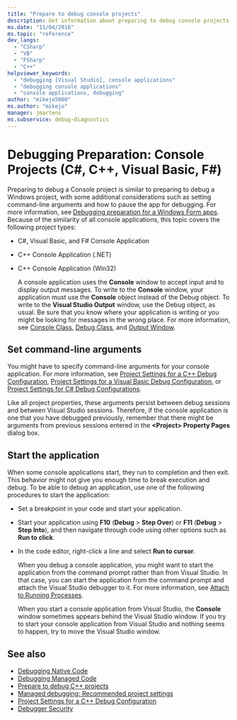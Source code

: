 ```yaml
---
title: "Prepare to debug console projects"
description: Get information about preparing to debug console projects (C#, C++, Visual Basic, F#) in Visual Studio.
ms.date: "11/04/2016"
ms.topic: "reference"
dev_langs:
  - "CSharp"
  - "VB"
  - "FSharp"
  - "C++"
helpviewer_keywords:
  - "debugging [Visual Studio], console applications"
  - "debugging console applications"
  - "console applications, debugging"
author: "mikejo5000"
ms.author: "mikejo"
manager: jmartens
ms.subservice: debug-diagnostics
---
```

# Debugging Preparation: Console Projects (C#, C++, Visual Basic, F#)


Preparing to debug a Console project is similar to preparing to debug a Windows project, with some additional considerations such as setting command-line arguments and how to pause the app for debugging. For more information, see [Debugging preparation for a Windows Form apps](../debugger/debugging-preparation-windows-forms-applications.md). Because of the similarity of all console applications, this topic covers the following project types:

- C#, Visual Basic, and F# Console Application

- C++ Console Application (.NET)

- C++ Console Application (Win32)

  A console application uses the **Console** window to accept input and to display output messages. To write to the **Console** window, your application must use the **Console** object instead of the Debug object. To write to the **Visual Studio Output** window, use the Debug object, as usual. Be sure that you know where your application is writing or you might be looking for messages in the wrong place. For more information, see [Console Class](/dotnet/api/system.console), [Debug Class](/dotnet/api/system.diagnostics.debug), and [Output Window](../ide/reference/output-window.md).

## Set command-line arguments

You might have to specify command-line arguments for your console application. For more information, see [Project Settings for a C++ Debug Configuration](../debugger/project-settings-for-a-cpp-debug-configuration.md), [Project Settings for a Visual Basic Debug Configuration](../debugger/project-settings-for-a-visual-basic-debug-configuration.md), or [Project Settings for  C# Debug Configurations](../debugger/project-settings-for-csharp-debug-configurations.md).

Like all project properties, these arguments persist between debug sessions and between  Visual Studio sessions. Therefore, if the console application is one that you have debugged previously, remember that there might be arguments from previous sessions entered in the **\<Project> Property Pages** dialog box.

## Start the application

 When some console applications start, they run to completion and then exit. This behavior might not give you enough time to break execution and debug. To be able to debug an application, use one of the following procedures to start the application:

- Set a breakpoint in your code and start your application.

- Start your application using **F10** (**Debug** > **Step Over**) or **F11** (**Debug** > **Step Into**), and then navigate through code using other options such as **Run to click**.

- In the code editor, right-click a line and select **Run to cursor**.

  When you debug a console application, you might want to start the application from the command prompt rather than from Visual Studio. In that case, you can start the application from the command prompt and attach the Visual Studio debugger to it. For more information, see [Attach to Running Processes](../debugger/attach-to-running-processes-with-the-visual-studio-debugger.md).

  When you start a console application from Visual Studio, the **Console** window sometimes appears behind the Visual Studio window. If you try to start your console application from Visual Studio and nothing seems to happen, try to move the Visual Studio window.

## See also
- [Debugging Native Code](../debugger/debugging-native-code.md)
- [Debugging Managed Code](../debugger/debugging-managed-code.md)
- [Prepare to debug C++ projects](../debugger/debugging-preparation-visual-cpp-project-types.md)
- [Managed debugging: Recommended project settings](../debugger/managed-debugging-recommended-property-settings.md)
- [Project Settings for a C++ Debug Configuration](../debugger/project-settings-for-a-cpp-debug-configuration.md)
- [Debugger Security](../debugger/debugger-security.md)